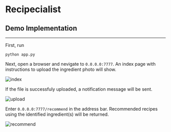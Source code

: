 # Recipecialist

## Demo Implementation
-----------------------  
First, run
```
python app.py
```

Next, open a browser and nevigate to `0.0.0.0:7777`. An index page with instructions to upload the ingredient photo will show.

![index](https://github.com/lullaby1024/Pipeline_Project/blob/master/demo/MVP/index_page.png)

If the file is successfuly uploaded, a notification message will be sent.

![upload](https://github.com/lullaby1024/Pipeline_Project/blob/master/demo/MVP/upload.png)

Enter `0.0.0.0:7777/recommend` in the address bar. Recommended recipes using the identified ingredient(s) will be returned.

![recommend](https://github.com/lullaby1024/Pipeline_Project/blob/master/demo/MVP/recommend.png)

